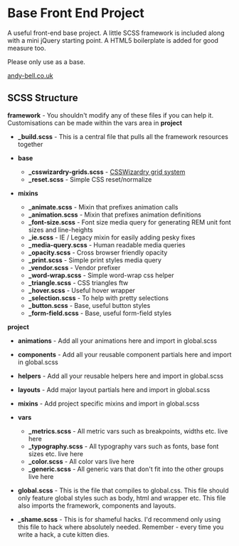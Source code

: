 Base Front End Project
======================

A useful front-end base project. A little SCSS framework is included along with a mini jQuery starting point. A HTML5 boilerplate is added for good measure too.

Please only use as a base. 

[andy-bell.co.uk](http://andy-bell.co.uk)

SCSS Structure
--------------


**framework** - You shouldn't modify any of these files if you can help it. Customisations can be made within the vars area in **project**

- **_build.scss** - This is a central file that pulls all the framework resources together

- **base** 
	- **_csswizardry-grids.scss** - [CSSWizardry grid system](https://github.com/csswizardry/csswizardry-grids)
	- **_reset.scss** - Simple CSS reset/normalize

- **mixins**
	- **_animate.scss** - Mixin that prefixes animation calls
	- **_animation.scss** - Mixin that prefixes animation definitions
	- **_font-size.scss** - Font size media query for generating REM unit font sizes and line-heights
	- **_ie.scss** - IE / Legacy mixin for easily adding pesky fixes
	- **_media-query.scss** - Human readable media queries
	- **_opacity.scss** - Cross browser friendly opacity
	- **_print.scss** - Simple print styles media query
	- **_vendor.scss** - Vendor prefixer
	- **_word-wrap.scss** - Simple word-wrap css helper
	- **_triangle.scss** - CSS triangles ftw
	- **_hover.scss** - Useful hover wrapper
	- **_selection.scss** - To help with pretty selections
	- **_button.scss** - Base, useful button styles
	- **_form-field.scss** - Base, useful form-field styles
	

**project**

- **animations** - Add all your animations here and import in global.scss
	
- **components** - Add all your reusable component partials here and import in global.scss

- **helpers** - Add all your reusable helpers here and import in global.scss

- **layouts** - Add major layout partials here and import in global.scss

- **mixins** - Add project specific mixins and import in global.scss

- **vars** 
	- **_metrics.scss** - All metric vars such as breakpoints, widths etc. live here
	- **_typography.scss** - All typography vars such as fonts, base font sizes etc. live here
	- **_color.scss** - All color vars live here
	- **_generic.scss** - All generic vars that don't fit into the other groups live here
	
- **global.scss** - This is the file that compiles to global.css. This file should only feature global styles such as body, html and wrapper etc. This file also imports the framework, components and layouts.

- **_shame.scss** - This is for shameful hacks. I'd recommend only using this file to hack where absolutely needed. Remember - every time you write a hack, a cute kitten dies.